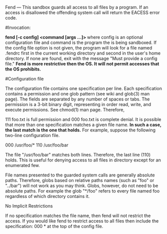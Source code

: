 Fend — This sandbox guards all access to all files by a program. If an access is disallowed the offending system call will return the EACESS error code.

#Invocation:

<b>fend [-c config] <command [args ...]> </b>
where config is an optional configuration file and command is the program the is being sandboxed. If the config file option is not given, the program will look for a file named .fendrc first in the current working directory and second in the user's home directory. If none are found, exit with the message "Must provide a config file."
<b>Fend is more restrictive then the OS. It will not permit accesses that the OS prohibits. </b>

#Configuration file

The configuration file contains one specification per line. Each specification contains a permission and one glob pattern (see wiki and glob(3) man page). The fields are separated by any number of spaces or tabs. The permission is a 3-bit binary digit, representing in order read, write, and execute permissions. See chmod(1) man page. Therefore,

111 foo.txt is full permission and
000 foo.txt is complete denial.
It is possible that more than one specification matches a given file name. <b>In such a case, the last match is the one that holds.</b> For example, suppose the following two-line configuration file.

000 /usr/foo/*
110 /usr/foo/bar

The file "/usr/foo/bar" matches both lines. Therefore, the last line (110) holds. This is useful for denying access to all files in directory except for an enumerated few.

File names presented to the guarded system calls are generally absolute paths. Therefore, globs based on relative paths names (such as "foo" or "../bar") will not work as you may think. Globs, however, do not need to be absolute paths. For example the glob "*/foo" refers to every file named foo regardless of which directory contains it.

No Implicit Restrictions

If no specification matches the file name, then fend will not restrict the access. If you would like fend to restrict access to all files then include the specification:
000 * at the top of the config file.
